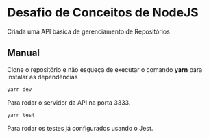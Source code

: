 # Desafio de Conceitos de NodeJS

Criada uma API básica de gerenciamento de Repositórios

## Manual

Clone o repositório e não esqueça de executar o comando **yarn** para instalar as dependẽncias 

```bash
yarn dev
```
Para rodar o servidor da API na porta 3333.

```bash
yarn test
```
Para rodar os testes já configurados usando o Jest.
